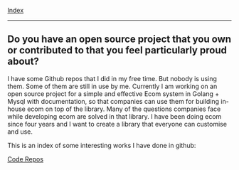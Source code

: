 [Index](README.md)

---
## Do you have an open source project that you own or contributed to that you feel particularly proud about?

I have some Github repos that I did in my free time. But nobody is using them. Some of them are still in use by me. Currently I am working on an open source project for a simple and effective Ecom system in Golang + Mysql with documentation, so that companies can use them for building in-house ecom on top of the library. Many of the questions companies face while developing ecom are solved in that library. I have been doing ecom since four years and I want to create a library that everyone can customise and use.

This is an index of some interesting works I have done in github:

[Code Repos](../resume.md)
